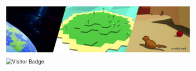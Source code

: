 <!-- ## 👋 Welcome -->

<!--
**nsobczak/nsobczak** is a ✨ _special_ ✨ repository because its `README.md` (this file) appears on your GitHub profile.

Here are some ideas to get you started:

- 🔭 I’m currently working on ...
- 🌱 I’m currently learning ...
- 👯 I’m looking to collaborate on ...
- 🤔 I’m looking for help with ...
- 💬 Ask me about ...
- 📫 How to reach me: ...
- 😄 Pronouns: ...
- ⚡ Fun fact: ...

![Top Langs](https://github-readme-stats.vercel.app/api/top-langs/?username=nsobczak&layout=compact&theme=dark&hide_border=false)

![Github stats](https://github-readme-stats.vercel.app/api?username=nsobczak&show_icons=true&hide_border=true&theme=dark)

[![Trophy](https://github-profile-trophy.vercel.app/?username=nsobczak)](https://github.com/gkhan205/github-profile-trophy)

- 🎮 Games on [https://nsobczak.itch.io/](https://nsobczak.itch.io/)
-->

![Header.png](Images/Header.png)



<!--
___
![Top Langs](https://github-readme-stats.vercel.app/api/top-langs/?username=nsobczak&layout=compact&theme=dark&hide_border=false)
-->

![Visitor Badge](https://visitor-badge.laobi.icu/badge?page_id=nsobczak.nsobczak)

<!--
*Follow me:*

<div  align="center">

  <a href="https://trucverte.itch.io/" target="_blank">
    <svg xmlns="http://www.w3.org/2000/svg" xmlns:xlink="http://www.w3.org/1999/xlink" width="43" height="20" role="img" aria-label="itch.io"><title>itch.io</title><linearGradient id="s" x2="0" y2="100%"><stop offset="0" stop-color="#bbb" stop-opacity=".1"/><stop offset="1" stop-opacity=".1"/></linearGradient><clipPath id="r"><rect width="43" height="20" rx="3" fill="#fff"/></clipPath><g clip-path="url(#r)"><rect width="0" height="20" fill="#e05d44"/><rect x="0" width="43" height="20" fill="#e05d44"/><rect width="43" height="20" fill="url(#s)"/></g><g fill="#fff" text-anchor="middle" font-family="Verdana,Geneva,DejaVu Sans,sans-serif" text-rendering="geometricPrecision" font-size="110"><text aria-hidden="true" x="215" y="150" fill="#010101" fill-opacity=".3" transform="scale(.1)" textLength="330">itch.io</text><text x="215" y="140" transform="scale(.1)" fill="#fff" textLength="330">itch.io</text></g></svg>
  </a>


___
-->
